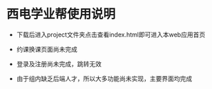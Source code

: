 # 西电学业帮使用说明
* 下载后进入project文件夹点击查看index.html即可进入本web应用首页  

* 约课换课页面尚未完成  

* 登录及注册尚未完成，跳转无效  

* 由于组内缺乏后端人才，所以大多功能尚未实现，主要界面均完成  

